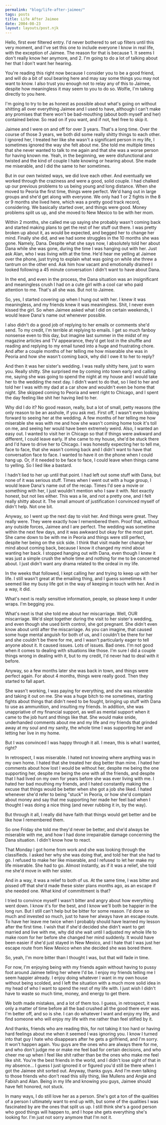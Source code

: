 ```yaml
---
permalink: "blog/life-after-jaimee/"
tags: posts
title: Life After Jaimee
date: 2004-08-23
layout: layouts/post.njk
---
```


Hello, first ever filtered entry. I'd never bothered to set up filters until this very moment, and I've set this one to include everyone I know in real life, with the exception of Jaimee. The reason for that is because 1. It seems I don't really know her anymore, and 2. I'm going to do a lot of talking about her that I don't want her hearing.

You're reading this right now because I consider you to be a good friend, and will do a bit of soul bearing here and may say some things you may not want to know. I also trust you enough not to relay any of this to Jaimee, despite how meaningless it may seem to you to do so. Wolfie, I'm talking directly to you here. 

I'm going to try to be as honest as possible about what's going on without shitting all over everything Jaimee and I used to have, although I can't make any promises that there won't be bad-mouthing (about both myself and her) contained below. So read on if you want, and if not, feel free to skip it.

Jaimee and I were on and off for over 3 years. That's a long time. Over the course of those 3 years, we both did some really shitty things to each other. I ignored her, I treated her like she wasn't a significant person in my life, I sometimes ignored the way she felt about me. She told me multiple times that she never wanted to talk to me again and that she was a worse person for having known me. Yeah, in the beginning, we were disfunctional and twisted and the kind of couple I hate knowing or hearing about. She made me miserable, and I did the same to her sometimes.

But in our own twisted ways, we did love each other. And eventually we worked through the craziness and were a good, solid couple. I had chalked up our previous problems to us being young and long distance. When she moved to Peoria the first time, things were perfect. We'd hang out in large groups and she'd get along with everyone. We only had 1 or 2 fights in the 8 or 9 months she lived here, which was a pretty good track record, considering. We basically started over, and things were good. Money problems split us up, and she moved to New Mexico to be with her mom.

Within 2 months, she called me up saying she probably wasn't coming back and started making plans to get the rest of her stuff out there. I was pretty broken up about it, as would be expected, and begged her to change her mind. Finally she did, and we had some struggles in the 10 months she was gone. Namely, Dana. Despite what she says now, I absolutely told her about Dana while she was gone, during the time I was hanging out with her. Just ask Alan, who I was living with at the time. He'd hear me yelling at Jaimee over the phone, just trying to explain what was going on while she threw a tantrum on the other end. Ask him how vacant and emotionally drained I looked following a 45 minute conversation I didn't want to have about Dana.

In the end, and even in the process, the Dana situation was an insignificant and meaningless crush I had on a cute girl with a cool car who paid attention to me. That's all she was. But not to Jaimee.

So, yes, I started covering up when I hung out with her. I knew it was meaningless, and my friends knew it was meaningless. Shit, I never even kissed the girl. So when Jaimee asked what I did on certain weekends, I would leave Dana's name out whenever possible. 

I also didn't do a good job of replying to her emails or comments she'd send. To my credit, I'm terrible at replying to emails. I get so much fanboy nonsense even to this day, but imagine last summer in the midst of my magazine articles and TV appearance, they'd get lost in the shuffle and reading and replying to my email tuned into a huge and frustrating chore. And after a couple months of her telling me how miserable she was in Peoria and how she wasn't coming back, why did I owe it to her to reply? 

And then it was her sister's wedding. I was really shitty here, just to warn you. Really shitty. She surprised me by coming into town early and calling me, saying she was going to spend the night at my house and I would take her to the wedding the next day. I didn't want to do that, so I lied to her and told her I was with my dad at a car show and wouldn't even be home that night. She skipped coming to Peoria and went right to Chicago, and I spent the day feeling like shit her having lied to her.

Why did I do it? No good reason, really, but a lot of small, petty reasons (the only reason to be an asshole, if you ask me). First off, I wasn't even looking forward to seeing her at the wedding. A few months of her telling me how miserable she was with me and how she wasn't coming home took it's toll on me, and seeing her would have been extremely weird. Also, I wanted an easy out. I wanted to visit her in Chicago so that if things were awkward and different, I could leave early. If she came to my house, she'd be stuck there and I'd have to drive her to Chicago. I was honestly expecting her to tell me, face to face, that she wasn't coming back and I didn't want to have that conversation face to face. I wanted to have it on the phone when I could hang up. Or, if it needed to be face to face, I could leave when things came to yelling. So I lied like a bastard.

I hadn't lied to her up until that point. I had left out some stuff with Dana, but none of it was serious stuff. Times when I went out with a huge group, I would leave Dana's name out of the recap. Times I'd see a movie or something with her, I just wouldn't mention who I saw it with. Not exactly honest, but not lies either. This was a lie, and not a pretty one, and I felt really shitty about it. The small amount of justification I convinced myself of didn't help. Not one bit.

Anyway, so I went up the next day to visit her. And things were great. They really were. They were exactly how I remembered them. Proof that, without any outside forces, Jaimee and I are perfect. The wedding was sometime within the next few days, and it was awkward but okay for the most part. She came down to be with me in Peoria and things were still perfect, despite her being on the sick side. I think that visit made her change her mind about coming back, because I know it changed my mind about wanting her back. I stopped hanging out with Dana, even though I knew it was just a simple crush the whole time and nothing for me to be concerned about. I just didn't want any drama related to the ordeal in my life.

In the weeks that followed, I kept calling her and trying to keep up with her life. I still wasn't great at the emailing thing, and I guess sometimes it seemed like my busy life got in the way of keeping in touch with her. And in a way, it did. 

What's next is really sensitive information, people, so please keep it under wraps. I'm begging you.

What's next is that she told me about her miscarriage. Well, OUR miscarriage. We'd slept together during the visit to her sister's wedding, and even though she used birth control, she got pregnant. She didn't even know about until after the miscarriage. As you can imagine, that caused some huge mental anguish for both of us, and I couldn't be there for her and she couldn't be there for me, and I wasn't particularly eager to tell anyone about it. It caused issues. Lots of issues. Bad ones. I'm not good when it comes to dealing with situations like those. I'm sure I did a couple things wrong in dealing with it, but to my credit, I'd never had to deal with it before. 

Anyway, so a few months later she was back in town, and things were perfect again. For about 4 months, things were really good. Then they started to fall apart.

She wasn't working, I was paying for everything, and she was miserable and taking it out on me. She was a huge bitch to me sometimes, starting fights about things that didn't need to be fought, bringing up stuff with Dana to use as ammunition, and insulting my friends. In addition, she was unappriative of my financial support, as well as mental support when it came to the job hunt and things like that. She would make snide, underhanded comments about me and my life and my friends that grinded away at my soul and my sanity, the whole time I was supporting her and letting her live in my home. 

But I was convinced I was happy through it all. I mean, this is what I wanted, right? 

In retrospect, I was miserable. I hated not knowing where anything was in my own home. I hated that she treated her dog better than mine. I hated her comments about how lost I would be without her, despite me being the one supporting her, despite me being the one with all the friends, and despite that I had lived on my own for years before she was ever living with me. I hated her bad mouthing my friends, and I hated constantly making the excuse that things would be better when she got a job she liked. I hated whenever she'd refer to being "stuck" in Peoria, or how she'd complain about money and say that me supporting her made her feel bad when I thought I was doing a nice thing (and never rubbing it in, by the way).

But through it all, I really did have faith that things would get better and be like how I remembered them. 

So one Friday she told me they'd never be better, and she'd always be miserable with me, and how I had done irrepairable damage concerning the Dana situation. I didn't know how to react.

That Monday I got home from work and she was looking through the classifieds. I asked her why she was doing that, and told her that she had to go. I refused to make her like miserable, and I refused to let her make my life miserable. She had to go. Almost instantly, as if it was a relief, she told me she'd move in with her sister.

And in a way, it was a relief to both of us. At the same time, I was bitter and pissed off that she'd made these sister plans months ago, as an escape if she needed one. What kind of committment is that? 

I tried to convince myself I wasn't bitter and angry about how everything went down. I know it's for the best, and I know we'll both be happier in the long run. But I still can't help but be bitter for some reason. I'd done so much and invested so much, just to have her always have an escape route. To have her leave me twice when I probably should have learned my lesson after the first time. I wish that if she'd decided she didn't want to get married and live with me, why did she wait until I adjusted my whole life to make room for her before she changed her mind suddenly. It would have been easier if she'd just stayed in New Mexico, and I hate that I was just her escape route from New Mexico when she decided she was bored there. 

So, yeah, I'm more bitter than I thought I was, but that will fade in time.

For now, I'm enjoying being with my friends again without having to pussy foot around Jaimee telling her where I'd be. I enjoy my friends telling me I seem happier already. I enjoy doing whatever I want in my own house without being scolded, and I left the situation with a much more solid idea in my head of who I want to spend the rest of my life with. I just wish I didn't have to waste so much time, money, and energy to get there.

We both made mistakes, and a lot of them too. I guess, in retrospect, it was only a matter of time before all the bad crushed all the good there ever was. I'm better off, and so is she. I can do whatever I want and enjoy my life, and find someone who will enjoy my life with me rather than feel stifled by it.

And thanks, friends who are reading this, for not taking it too hard or having hard feelings about me when it seemed I was ignoring you. I know I turned into that guy I hate who disappears after he gets a girlfriend, and I'm sorry. It won't happen again. You guys are the ones who are always there for me, and who don't judge me or make me feel bad for certain decisions, and who cheer me up when I feel like shit rather than be the ones who make me feel like shit. You're the best friends in the world, and I didn't lose sight of that in my absence... I guess I just ignored it or figured you'd still be there when I got the Jaimee shit sorted out. Anyway, thanks guys. And I'm even talking to those friends who don't read this silly thing, like Mullens and Angie and Fabish and Alan. Being in my life and knowing you guys, Jaimee should have felt honored, not stuck.

In many ways, I do still love her as a person. She's got a ton of the qualities of a person I ultimately want to end up with, but some of the qualities I was fascinated by are the ones that split us up. I still think she's a good person who good things will happen to, and I hope she gets everything she's looking for. I'm just not sorry anymore that I'm not it.